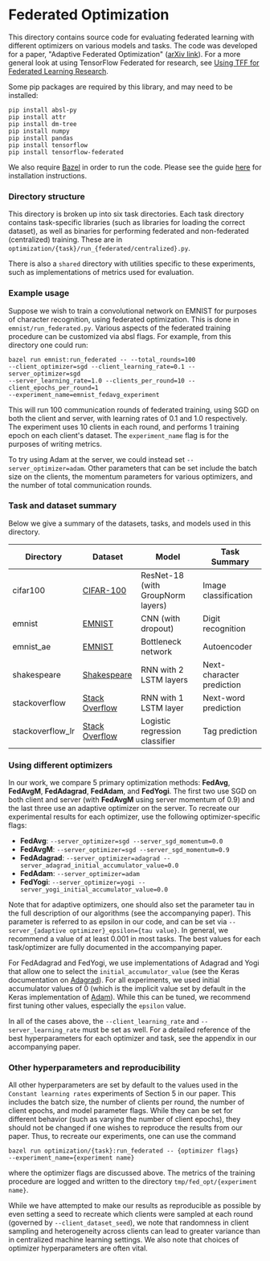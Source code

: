 # Federated Optimization

This directory contains source code for evaluating federated learning with
different optimizers on various models and tasks. The code was developed for a
paper, "Adaptive Federated Optimization"
([arXiv link](https://arxiv.org/abs/2003.00295)). For a more general look at
using TensorFlow Federated for research, see
[Using TFF for Federated Learning Research](https://www.tensorflow.org/federated/tff_for_research).

Some pip packages are required by this library, and may need to be installed:

```
pip install absl-py
pip install attr
pip install dm-tree
pip install numpy
pip install pandas
pip install tensorflow
pip install tensorflow-federated
```

We also require [Bazel](https://www.bazel.build/) in order to run the code.
Please see the guide
[here](https://docs.bazel.build/versions/master/install.html) for installation
instructions.

### Directory structure

This directory is broken up into six task directories. Each task directory
contains task-specific libraries (such as libraries for loading the correct
dataset), as well as binaries for performing federated and non-federated
(centralized) training. These are in
`optimization/{task}/run_{federated/centralized}.py`.

There is also a `shared` directory with utilities specific to these experiments,
such as implementations of metrics used for evaluation.

### Example usage

Suppose we wish to train a convolutional network on EMNIST for purposes of
character recognition, using federated optimization. This is done in
`emnist/run_federated.py`. Various aspects of the federated training procedure
can be customized via absl flags. For example, from this directory one could
run:

```
bazel run emnist:run_federated -- --total_rounds=100
--client_optimizer=sgd --client_learning_rate=0.1 --server_optimizer=sgd
--server_learning_rate=1.0 --clients_per_round=10 --client_epochs_per_round=1
--experiment_name=emnist_fedavg_experiment
```

This will run 100 communication rounds of federated training, using SGD on both
the client and server, with learning rates of 0.1 and 1.0 respectively. The
experiment uses 10 clients in each round, and performs 1 training epoch on each
client's dataset. The `experiment_name` flag is for the purposes of writing
metrics.

To try using Adam at the server, we could instead set `--server_optimizer=adam`.
Other parameters that can be set include the batch size on the clients, the
momentum parameters for various optimizers, and the number of total
communication rounds.

### Task and dataset summary

Below we give a summary of the datasets, tasks, and models used in this
directory.

<!-- mdformat off(This table is sensitive to automatic formatting changes) -->

| Directory        | Dataset        | Model                             | Task Summary              |
|------------------|----------------|-----------------------------------|---------------------------|
| cifar100         | [CIFAR-100](https://www.tensorflow.org/federated/api_docs/python/tff/simulation/datasets/cifar100/load_data)      | ResNet-18 (with GroupNorm layers) | Image classification      |
| emnist           | [EMNIST](https://www.tensorflow.org/federated/api_docs/python/tff/simulation/datasets/emnist/load_data)         | CNN (with dropout)                | Digit recognition         |
| emnist_ae        | [EMNIST](https://www.tensorflow.org/federated/api_docs/python/tff/simulation/datasets/emnist/load_data)         | Bottleneck network                | Autoencoder               |
| shakespeare      | [Shakespeare](https://www.tensorflow.org/federated/api_docs/python/tff/simulation/datasets/shakespeare/load_data)    | RNN with 2 LSTM layers            | Next-character prediction |
| stackoverflow    | [Stack Overflow](https://www.tensorflow.org/federated/api_docs/python/tff/simulation/datasets/stackoverflow/load_data) | RNN with 1 LSTM layer             | Next-word prediction      |
| stackoverflow_lr | [Stack Overflow](https://www.tensorflow.org/federated/api_docs/python/tff/simulation/datasets/stackoverflow/load_data) | Logistic regression classifier    | Tag prediction            |

<!-- mdformat on -->

### Using different optimizers

In our work, we compare 5 primary optimization methods: **FedAvg**, **FedAvgM**,
**FedAdagrad**, **FedAdam**, and **FedYogi**. The first two use SGD on both
client and server (with **FedAvgM** using server momentum of 0.9) and the last
three use an adaptive optimizer on the server. To recreate our experimental
results for each optimizer, use the following optimizer-specific flags:

*   **FedAvg**: `--server_optimizer=sgd --server_sgd_momentum=0.0`
*   **FedAvgM**: `--server_optimizer=sgd --server_sgd_momentum=0.9`
*   **FedAdagrad**: `--server_optimizer=adagrad
    --server_adagrad_initial_accumulator_value=0.0`
*   **FedAdam**: `--server_optimizer=adam`
*   **FedYogi**: `--server_optimizer=yogi
    --server_yogi_initial_accumulator_value=0.0`

Note that for adaptive optimizers, one should also set the parameter tau in the
full description of our algorithms (see the accompanying paper). This parameter
is referred to as epsilon in our code, and can be set via `--server_{adaptive
optimizer}_epsilon={tau value}`. In general, we recommend a value of at least
0.001 in most tasks. The best values for each task/optimizer are fully
documented in the accompanying paper.

For FedAdagrad and FedYogi, we use implementations of Adagrad and Yogi that
allow one to select the `initial_accumulator_value` (see the Keras documentation
on
[Adagrad](https://www.tensorflow.org/api_docs/python/tf/keras/optimizers/Adagrad)).
For all experiments, we used initial accumulator values of 0 (which is the
implicit value set by default in the Keras implementation of
[Adam](https://www.tensorflow.org/api_docs/python/tf/keras/optimizers/Adam)).
While this can be tuned, we recommend first tuning other values, especially the
`epsilon` value.

In all of the cases above, the `--client_learning_rate` and
`--server_learning_rate` must be set as well. For a detailed reference of the
best hyperparameters for each optimizer and task, see the appendix in our
accompanying paper.

### Other hyperparameters and reproducibility

All other hyperparameters are set by default to the values used in the `Constant
learning rates` experiments of Section 5 in our paper. This includes the batch
size, the number of clients per round, the number of client epochs, and model
parameter flags. While they can be set for different behavior (such as varying
the number of client epochs), they should not be changed if one wishes to
reproduce the results from our paper. Thus, to recreate our experiments, one can
use the command

```
bazel run optimization/{task}:run_federated -- {optimizer flags}
--experiment_name={experiment name}
```

where the optimizer flags are discussed above. The metrics of the training
procedure are logged and written to the directory `tmp/fed_opt/{experiment
name}`.

While we have attempted to make our results as reproducible as possible by even
setting a seed to recreate which clients were sampled at each round (governed by
`--client_dataset_seed`), we note that randomness in client sampling and
heterogeneity across clients can lead to greater variance than in centralized
machine learning settings. We also note that choices of optimizer
hyperparameters are often vital.
